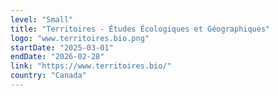 ```yaml
---
level: "Small"
title: "Territoires - Études Écologiques et Géographiques"
logo: "www.territoires.bio.png"
startDate: "2025-03-01"
endDate: "2026-02-28"
link: "https://www.territoires.bio/"
country: "Canada"
---
```

